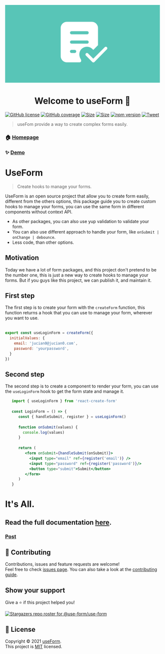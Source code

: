 ![Logo](img/logo3.png)

<h1 align="center">Welcome to useForm 👋</h1>

[![GitHub license](https://img.shields.io/badge/License-mit-green)](https://github.com/Jucian0/useform/blob/master/LICENSE)
[![GitHub coverage](https://img.shields.io/badge/coverage-96.8%25-brightgreen)](https://github.com/use-form/use-form/tree/master/test)
[![Size](https://badgen.net/badge/miniziped%20size/3.3/blue)](https://bundlephobia.com/package/@use-form/use-form@2.0.2)
[![Size](https://badgen.net/badge/minifield%20size/9.7/blue)](https://bundlephobia.com/package/@use-form/use-form@2.0.2)
[![npm version](https://badgen.net/badge/npm/v3.0/pink)](https://www.npmjs.com/package/@use-form/use-form)
[![Tweet](https://img.shields.io/twitter/url/http/shields.io.svg?style=social)](https://twitter.com/intent/tweet?text=React+hook+for+forms+and+validations&url=https://github.com/use-form/use-form&hashtags=reactjs,hook,javascript,forms)

> useFom provide a way to create complex forms easily.

### 🏠 [Homepage](https://useform.org)

### ✨ [Demo](https://codesandbox.io/s/useform-2u2ju)
# UseForm

> Create hooks to manage your forms.


UseForm is an open source project that allow you to create form easily, different from the others options, this package guide you to create custom hooks to manage your forms, you can use the same form in different components without context API.

 - As other packages, you can also use yup validation to validate your form.
 - You can also use different approach to handle your form, like `onSubmit | onChange | debounce`.
 - Less code, than other options.

## Motivation

Today we have a lot of form packages, and this project don't pretend to be the number one, this is just a new way to create hooks to manage your forms. But if you guys like this project, we can publish it, and maintain it.

## First step
The first step is to create your form with the `createForm` function, this function returns a hook that you can use to manage your form, wherever you want to use.

``` javascript

export const useLoginForm = createForm({
  initialValues: {
    email: 'jucian0@jucian0.com',
    password: 'yourpassword',
  }
})
```

## Second step
The second step is to create a component to render your form, you can use the `useLoginForm` hook to get the form state and manage it.

```jsx
   import { useLoginForm } from 'react-create-form'
   
   const LoginForm = () => {
      const { handleSubmit, register } = useLoginForm()

      function onSubmit(values) {
        console.log(values)
      }
   
      return (
         <form onSubmit={handleSubmit(onSubmit)}>
           <input type="email" ref={register('email')} />
           <input type="password" ref={register('password')}/>
           <button type="submit">Submit</button>
         </form>
      )
   }
```


# It's All.

## Read the full documentation [here](https://useform.org/docs/).
### [Post](https://dev.to/jucian0/building-forms-with-useform-1cna)

## 🤝 Contributing

Contributions, issues and feature requests are welcome!<br />Feel free to check [issues page](https://github.com/use-form/use-form/issues). You can also take a look at the [contributing guide](https://github.com/Jucian0/use-form/blob/main/CONTRIBUTING.md).

## Show your support

Give a ⭐️ if this project helped you!

[![Stargazers repo roster for @use-form/use-form](https://reporoster.com/stars/use-form/use-form)](https://github.com/use-form/use-form/stargazers)

## 📝 License

Copyright © 2021 [useForm](https://github.com/use-form).<br />
This project is [MIT](https://github.com/use-form/use-form/blob/53debd6986650f76561795f2069d6eebc5db6c65/LICENSE) licensed.
